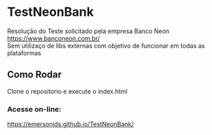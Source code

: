 # TestNeonBank

Resolução do Teste solicitado pela empresa Banco Neon https://www.banconeon.com.br/ <br>
Sem utilizaço de libs externas com objetivo de funcionar em todas as plataformas

## Como Rodar
Clone o repositorio e execute o index.html

### Acesse on-line:
https://emersonjds.github.io/TestNeonBank/
